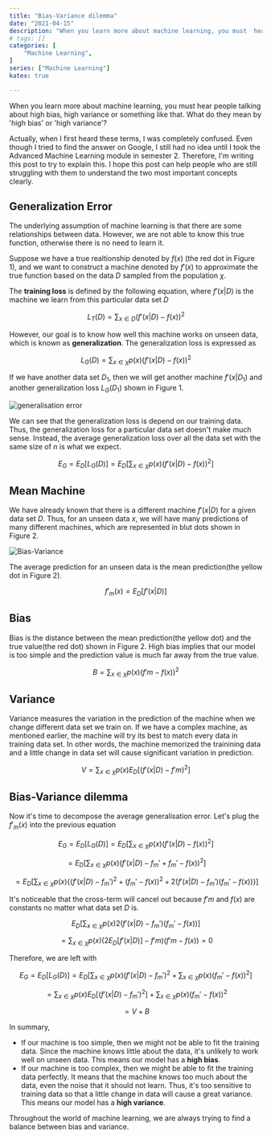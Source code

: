 ```yaml
---
title: "Bias-Variance dilemma"
date: "2021-04-15"
description: "When you learn more about machine learning, you must  hear people talking about high bias, high variance or something like that. What do they mean by 'high bias' or 'high variance'?"
# tags: []
categories: [
    "Machine Learning",
]
series: ["Machine Learning"]
katex: true

---
```




When you learn more about machine learning, you must  hear people talking about high bias, high variance or something like that. What do they mean by 'high bias' or 'high variance'? 



<!--more-->



Actually, when I first heard these terms, I was completely confused. Even though I tried to find the answer on Google, I still had no idea until I took the Advanced Machine Learning module in semester 2. Therefore, I'm writing this post to try to explain this. I hope this post can help people who are still struggling with them to understand the two most important concepts clearly.



## Generalization Error



The underlying assumption of machine learning is that there are some relationships between data. However, we are not able to know this true function, otherwise there is no need to learn it.

Suppose we have a true realtionship denoted by $f(x)$ (the red dot in Figure 1), and we want to construct a machine denoted by $f'(x)$ to approximate the true function based on the data $D$ sampled from the population $\chi$. 

The **training loss** is defined by the following equation, where $f'(x|D)$ is the machine we learn from this particular data set $D$




$$
L_T(D) = \sum_{x\in D}(f'(x|D) - f(x))^2
$$


However, our goal is to know how well this machine works on unseen data, which is known as **generalization**. The generalization loss is expressed as




$$
L_G(D) = \sum_{x\in \chi} p(x) (f'(x|D) - f(x))^2
$$


If we have another data set $D_1$, then we will get another machine $f'(x|D_1)$ and another generalization loss $L_G(D_1)$ shown in Figure 1.



![generalisation error](/blog/post/images/generalization-error.png "Figure 1: Generalisation error")



We can see that the generalization loss is depend on our training data. Thus, the generalization loss for a particular data set doesn't make much sense. Instead, the average generalization loss over all the data set with the same size of $n$ is what we expect.


$$
E_G = E_D[L_G(D)] = E_D[\sum_{x\in \chi} p(x)(f'(x|D) - f(x))^2]
$$


## Mean Machine 

We have already known that there is a different machine $f'(x|D)$ for a given data set $D$. Thus, for an unseen data $x$, we will have many predictions of many different machines, which are represented in blut dots shown in Figure 2. 



![Bias-Variance](/blog/post/images/bias-variance.png "Figure 2: Bias and variance")



The average prediction for an unseen data is the mean prediction(the yellow dot in Figure 2).


$$
f'_m(x) = E_D[f'(x|D)]
$$


## Bias

Bias is the distance between the mean prediction(the yellow dot) and the true value(the red dot) shown in Figure 2. High bias implies that our model is too simple and the prediction value is much far away from the true value.


$$
B = \sum_{x \in \chi} p(x) (f'm - f(x))^2
$$


## Variance



Variance measures the variation in the prediction of the machine when we change different data set we train on. If we have a complex machine, as mentioned earlier, the machine will try its best to match every data in training data set. In other words, the machine memorized the trainining data and a little change in data set will cause significant variation in prediction.


$$
V = \sum_{x \in \chi}p(x) E_D[ (f'(x|D) - f'm)^2 ]
$$


## Bias-Variance dilemma



Now it's time to decompose the average generalisation error. Let's plug the $f'_m(x)$ into the previous equation


$$
E_G = E_D[L_G(D)] = E_D[\sum_{x\in \chi} p(x)(f'(x|D) - f(x))^2]
$$

$$
= E_D[\sum_{x\in \chi}p(x) (f'(x|D) - f_m' + f_m' - f(x))^2]
$$


$$
= E_D[\sum_{x\in \chi}p(x)\{(f'(x|D) - f_m')^2 + (f_m' - f(x))^2 + 2(f'(x|D) - f_m')(f_m' - f(x)) \}]
$$




It's noticeable that the cross-term will cancel out because $f'm$ and $f(x)$ are constants no matter what data set $D$ is.


$$
E_D[\sum_{x\in \chi}p(x)2(f'(x|D) - f_m')(f_m' - f(x))]
$$

$$
= \sum_{x\in \chi}p(x) (2E_D[f'(x|D)]-f'm)(f'm-f(x)) = 0
$$



Therefore, we are left with


$$
E_G = E_D[L_G(D)] = E_D[\sum_{x\in \chi}p(x)(f'(x|D) - f_m')^2 + \sum_{x\in \chi}p(x)(f_m' - f(x))^2]
$$

$$
= \sum_{x\in \chi}p(x) E_D[(f'(x|D) - f_m')^2] + \sum_{x\in \chi}p(x)(f_m' - f(x))^2
$$

$$
= V + B
$$


In summary,

- If our machine is too simple, then we might not be able to fit the training data. Since the machine knows little about the data, it's unlikely to work well on unseen data. This means our model has a **high bias**.
- If our machine is too complex, then we might be able to fit the training data perfectly. It means that the machine knows too much about the data, even the noise that it should not learn. Thus, it's too sensitive to training data so that a little change in data will cause a great variance. This means our model has a **high variance**.



Throughout the world of machine learning, we are always trying to find a balance between bias and variance.

